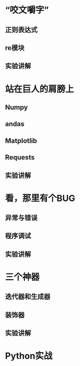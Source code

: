 # “咬文嚼字”
## 正则表达式

## re模块

## 实验讲解

# 站在巨人的肩膀上

## Numpy

## andas

## Matplotlib

## Requests

## 实验讲解


# 看，那里有个BUG
## 异常与错误

## 程序调试

## 实验讲解


# 三个神器
## 迭代器和生成器

## 装饰器

## 实验讲解

# Python实战
